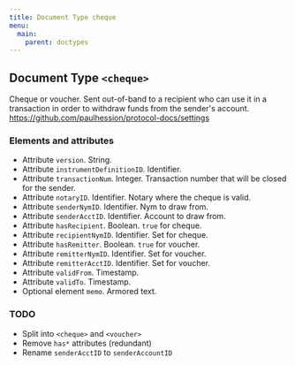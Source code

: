 ```yaml
---
title: Document Type cheque
menu:
  main:
    parent: doctypes
---
```


## Document Type `<cheque>`

Cheque or voucher. Sent out-of-band to a recipient who can use it in a
transaction in order to withdraw funds from the sender's account.
https://github.com/paulhession/protocol-docs/settings
### Elements and attributes

* Attribute `version`. String.
* Attribute `instrumentDefinitionID`. Identifier.
* Attribute `transactionNum`. Integer. Transaction number that will be 
  closed for the sender.
* Attribute `notaryID`. Identifier. Notary where the cheque is valid.
* Attribute `senderNymID`. Identifier. Nym to draw from.
* Attribute `senderAcctID`. Identifier. Account to draw from.
* Attribute `hasRecipient`. Boolean. `true` for cheque.
* Attribute `recipientNymID`. Identifier. Set for cheque.
* Attribute `hasRemitter`. Boolean. `true` for voucher.
* Attribute `remitterNymID`. Identifier. Set for voucher.
* Attribute `remitterAcctID`. Identifier. Set for voucher.
* Attribute `validFrom`. Timestamp.
* Attribute `validTo`. Timestamp.
* Optional element `memo`. Armored text.

### TODO

* Split into `<cheque>` and `<voucher>`
* Remove `has*` attributes (redundant)
* Rename `senderAcctID` to `senderAccountID`
